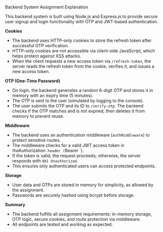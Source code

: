 
Backend System Assignment Explanation

This backend system is built using Node.js and Express.js to provide secure user signup and login functionality with OTP and JWT-based authentication.

**Cookies**
- The backend uses HTTP-only cookies to store the refresh token after successful OTP verification.
- HTTP-only cookies are not accessible via client-side JavaScript, which helps protect against XSS attacks.
- When the client requests a new access token via `/refresh-token`, the server reads the refresh token from the cookie, verifies it, and issues a new access token.

**OTP (One-Time Password)**
- On login, the backend generates a random 6-digit OTP and stores it in memory with an expiry time (5 minutes).
- The OTP is sent to the user (simulated by logging to the console).
- The user submits the OTP and its ID to `/verify-otp`. The backend checks if the OTP matches and is not expired, then deletes it from memory to prevent reuse.

**Middleware**
- The backend uses an authentication middleware (`authMiddleware`) to protect sensitive routes.
- The middleware checks for a valid JWT access token in theAuthorization` header (`Bearer <token>`).
- If the token is valid, the request proceeds; otherwise, the server responds with `401 Unauthorized`.
- This ensures only authenticated users can access protected endpoints.

**Storage**
- User data and OTPs are stored in memory for simplicity, as allowed by the assignment.
- Passwords are securely hashed using bcrypt before storage.

**Summary**
- The backend fulfills all assignment requirements: in-memory storage, OTP logic, secure cookies, and route protection via middleware.
- All endpoints are tested and working as expected.
